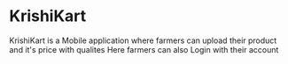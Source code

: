 # KrishiKart
KrishiKart is a Mobile application where farmers can upload their product and it's price with qualites
Here farmers can also Login with their account
